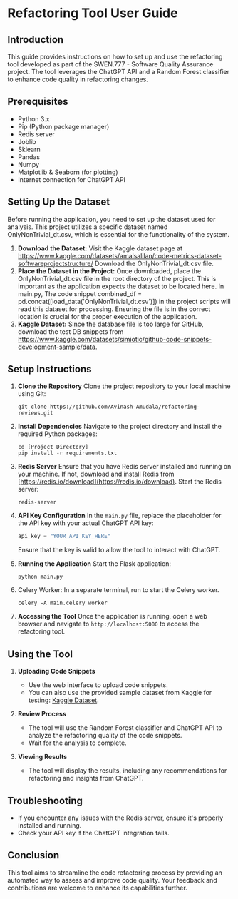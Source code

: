 
# Refactoring Tool User Guide

## Introduction
This guide provides instructions on how to set up and use the refactoring tool developed as part of the SWEN.777 - Software Quality Assurance project. The tool leverages the ChatGPT API and a Random Forest classifier to enhance code quality in refactoring changes.

## Prerequisites
- Python 3.x
- Pip (Python package manager)
- Redis server
- Joblib 
- Sklearn 
- Pandas 
- Numpy 
- Matplotlib & Seaborn (for plotting)
- Internet connection for ChatGPT API

## Setting Up the Dataset
Before running the application, you need to set up the dataset used for analysis. This project utilizes a specific dataset named OnlyNonTrivial_dt.csv, which is essential for the functionality of the system.

1. **Download the Dataset:**
Visit the Kaggle dataset page at https://www.kaggle.com/datasets/amalsalilan/code-metrics-dataset-softwareprojectstructure/
Download the OnlyNonTrivial_dt.csv file.
2. **Place the Dataset in the Project:**
Once downloaded, place the OnlyNonTrivial_dt.csv file in the root directory of the project. This is important as the application expects the dataset to be located here.
In main.py, The code snippet combined_df = pd.concat([load_data('OnlyNonTrivial_dt.csv')]) in the project scripts will read this dataset for processing. Ensuring the file is in the correct location is crucial for the proper execution of the application.
3. **Kaggle Dataset:**
      Since the database file is too large for GitHub, download the test DB snippets from https://www.kaggle.com/datasets/simiotic/github-code-snippets-development-sample/data.

## Setup Instructions

1. **Clone the Repository**
   Clone the project repository to your local machine using Git:
   ```
   git clone https://github.com/Avinash-Amudala/refactoring-reviews.git
   ```

2. **Install Dependencies**
   Navigate to the project directory and install the required Python packages:
   ```
   cd [Project Directory]
   pip install -r requirements.txt
   ```

3. **Redis Server**
   Ensure that you have Redis server installed and running on your machine. If not, download and install Redis from [https://redis.io/download](https://redis.io/download).
   Start the Redis server:
   ```
   redis-server
   ```

4. **API Key Configuration**
   In the `main.py` file, replace the placeholder for the API key with your actual ChatGPT API key:
   ```python
   api_key = "YOUR_API_KEY_HERE"
   ```
   Ensure that the key is valid to allow the tool to interact with ChatGPT.

5. **Running the Application**
   Start the Flask application:
   ```
   python main.py
   ```
6. Celery Worker:
   In a separate terminal, run to start the Celery worker.
   ```
   celery -A main.celery worker
   ```
6. **Accessing the Tool**
   Once the application is running, open a web browser and navigate to `http://localhost:5000` to access the refactoring tool.

## Using the Tool

1. **Uploading Code Snippets**
   - Use the web interface to upload code snippets.
   - You can also use the provided sample dataset from Kaggle for testing: [Kaggle Dataset](https://www.kaggle.com/datasets/simiotic/github-code-snippets-development-sample/data).

2. **Review Process**
   - The tool will use the Random Forest classifier and ChatGPT API to analyze the refactoring quality of the code snippets.
   - Wait for the analysis to complete.

3. **Viewing Results**
   - The tool will display the results, including any recommendations for refactoring and insights from ChatGPT.

## Troubleshooting

- If you encounter any issues with the Redis server, ensure it's properly installed and running.
- Check your API key if the ChatGPT integration fails.

## Conclusion
This tool aims to streamline the code refactoring process by providing an automated way to assess and improve code quality. Your feedback and contributions are welcome to enhance its capabilities further.
